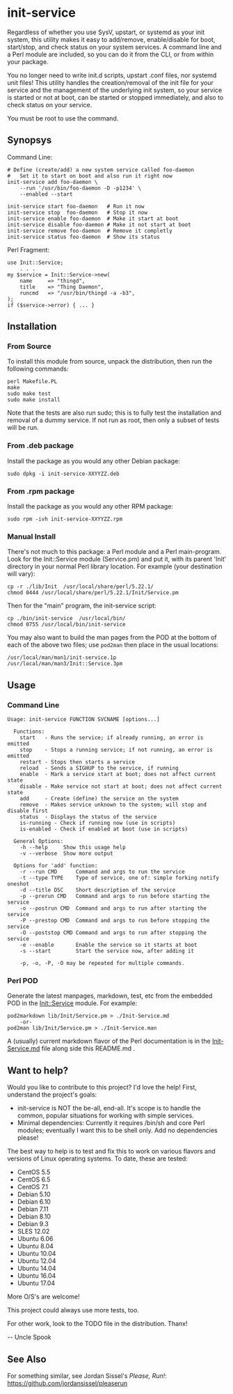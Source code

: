 # init-service
Regardless of whether you use SysV, upstart, or systemd as your init system,
this utility makes it easy to add/remove, enable/disable for boot, start/stop,
and check status on your system services.  A command line and a Perl module
are included, so you can do it from the CLI, or from within your package.

You no longer need to write init.d scripts, upstart .conf files, nor systemd
unit files!  This utility handles the creation/removal of the init file for
your service and the management of the underlying init system, so your service
is started or not at boot, can be started or stopped immediately, and also to
check status on your service.

You must be root to use the command.

## Synopsys

Command Line:

    # Define (create/add) a new system service called foo-daemon
    #   Set it to start on boot and also run it right now
    init-service add foo-daemon \
        --run '/usr/bin/foo-daemon -D -p1234' \
        --enabled --start

    init-service start foo-daemon   # Run it now
    init-service stop  foo-daemon   # Stop it now
    init-service enable foo-daemon  # Make it start at boot
    init-service disable foo-daemon # Make it not start at boot
    init-service remove foo-daemon  # Remove it completly
    init-service status foo-daemon  # Show its status

Perl Fragment:

    use Init::Service;
        . . .
    my $service = Init::Service->new(
        name     => "thingd",
        title    => "Thing Daemon",
        runcmd   => "/usr/bin/thingd -a -b3",
    );
    if ($service->error) { ... }

## Installation

### From Source

To install this module from source, unpack the distribution,
then run the following commands:

	perl Makefile.PL
	make
	sudo make test
	sudo make install

Note that the tests are also run sudo; this is to fully test the
installation and removal of a dummy service.  If not run as root,
then only a subset of tests will be run.

### From .deb package

Install the package as you would any other Debian package:

    sudo dpkg -i init-service-XXYYZZ.deb

### From .rpm package

Install the package as you would any other RPM package:

    sudo rpm -ivh init-service-XXYYZZ.rpm

### Manual Install

There's not much to this package: a Perl module and a Perl main-program.
Look for the Init::Service module (Service.pm) and put it, with its
parent 'Init' directory in your normal Perl library location.
For example (your destination will vary):

    cp -r ./lib/Init  /usr/local/share/perl/5.22.1/
    chmod 0444 /usr/local/share/perl/5.22.1/Init/Service.pm

Then for the "main" program, the init-service script:

    cp ./bin/init-service  /usr/local/bin/
    chmod 0755 /usr/local/bin/init-service

You may also want to build the man pages from the POD at the bottom
of each of the above two files; use `pod2man` then place in the usual
locations:

    /usr/local/man/man1/init-service.1p
    /usr/local/man/man3/Init::Service.3pm


## Usage

### Command Line
```
Usage: init-service FUNCTION SVCNAME [options...]

  Functions:
    start   - Runs the service; if already running, an error is emitted
    stop    - Stops a running service; if not running, an error is emitted
    restart - Stops then starts a service
    reload  - Sends a SIGHUP to the service, if running
    enable  - Mark a service start at boot; does not affect current state
    disable - Make service not start at boot; does not affect current state
    add     - Create (define) the service on the system
    remove  - Makes service unknown to the system; will stop and disable first
    status  - Displays the status of the service
    is-running - Check if running now (use in scripts)
    is-enabled - Check if enabled at boot (use in scripts)

  General Options:
    -h --help     Show this usage help
    -v --verbose  Show more output

  Options for 'add' function:
    -r --run CMD      Command and args to run the service
    -t --type TYPE    Type of service, one of: simple forking notify oneshot
    -d --title DSC    Short description of the service
    -p --prerun CMD   Command and args to run before starting the service
    -o --postrun CMD  Command and args to run after starting the service
    -P --prestop CMD  Command and args to run before stopping the service
    -O --poststop CMD Command and args to run after stopping the service
    -e --enable       Enable the service so it starts at boot
    -s --start        Start the service now, after adding it

    -p, -o, -P, -O may be repeated for multiple commands.
```
### Perl POD

Generate the latest manpages, markdown, test, etc from the embedded POD 
in the [Init::Service](lib/Init/Service.pm) module.  For example:

    pod2markdown lib/Init/Service.pm > ./Init-Service.md
        -or-
    pod2man lib/Init/Service.pm > ./Init-Service.man

A (usually) current markdown flavor of the Perl documentation is in 
the [Init-Service.md](Init-Service.md) file along side this README.md .

## Want to help?

Would you like to contribute to this project?  I'd love the help!
First, understand the project's goals:
* init-service is NOT the be-all, end-all.  It's scope is to handle
the common, popular situations for working with simple services.
* Minimal dependencies: Currently it requires /bin/sh and core Perl modules;
eventually I want this to be shell only.  Add no dependencies please!

The best way to help is to test and fix this to work on various flavors
and versions of Linux operating systems.  To date, these are tested:
* CentOS  5.5
* CentOS  6.5
* CentOS  7.1
* Debian  5.10
* Debian  6.10
* Debian  7.11
* Debian  8.10
* Debian  9.3
* SLES   12.02
* Ubuntu  6.06
* Ubuntu  8.04
* Ubuntu 10.04
* Ubuntu 12.04
* Ubuntu 14.04
* Ubuntu 16.04
* Ubuntu 17.04

More O/S's are welcome!

This project could always use more tests, too.

For other work, look to the TODO file in the distribution.  Thanx!

-- Uncle Spook

## See Also

For something similar, see Jordan Sissel's *Please, Run!*: https://github.com/jordansissel/pleaserun
